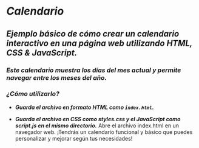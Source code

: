 # _Calendario_

## **_Ejemplo básico de cómo crear un calendario interactivo en una página web utilizando HTML, CSS & JavaScript._**

### **_Este calendario muestra los días del mes actual y permite navegar entre los meses del año._**

### **_¿Cómo utilizarlo?_**

- **_Guarda el archivo en formato HTML como ```index.html```._**
  
- **_Guarda el archivo en CSS como styles.css y el JavaScript como script.js en el mismo directorio._**
Abre el archivo index.html en un navegador web.
¡Tendrás un calendario funcional y básico que puedes personalizar y mejorar según tus necesidades!
